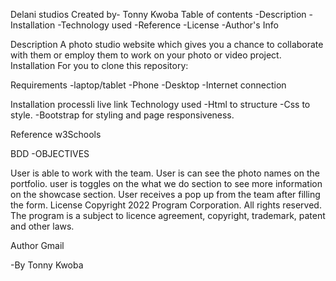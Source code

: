 Delani studios
Created by- Tonny Kwoba
Table of contents
-Description -Installation -Technology used -Reference -License -Author's Info

Description
A photo studio website which gives you a chance to collaborate with them or employ them to work on your photo or video project.
Installation
For you to clone this repository:

Requirements
-laptop/tablet -Phone -Desktop -Internet connection

Installation processli
live link
Technology used
-Html to structure -Css to style. -Bootstrap for styling and page responsiveness.

Reference
w3Schools

BDD
-OBJECTIVES

User is able to work with the team.
User is can see the photo names on the portfolio.
user is toggles on the what we do section to see more information on the showcase section.
User receives a pop up from the team after filling the form.
License
Copyright 2022 Program Corporation. All rights reserved. The program is a subject to licence agreement, copyright, trademark, patent and other laws.

Author
Gmail

-By Tonny Kwoba
